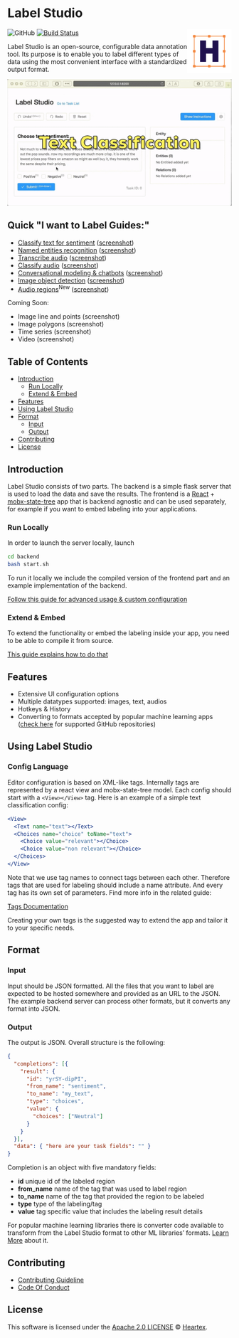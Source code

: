 # Label Studio

<img src="./images/logo.png" align="right" title="Label Studio by Heartex Labs" width="100" height="100">

![GitHub](https://img.shields.io/github/license/heartexlabs/label-studio?logo=heartex) [![Build Status](https://travis-ci.com/heartexlabs/label-studio.svg?branch=master)](https://travis-ci.com/heartexlabs/label-studio)

Label Studio is an open-source, configurable data annotation tool. Its purpose is to enable you to label different types of data using the most convenient interface with a standardized output format.

![Label Studio](./images/label-studio-examples.gif)

## Quick "I want to Label Guides:"

- [Classify text for sentiment](/examples/sentiment_analysis/START.md) ([screenshot](./images/screenshots/cts.png))
- [Named entities recognition](/examples/named_entity/START.md) ([screenshot](./images/screenshots/ner.png))
- [Transcribe audio](/examples/transcribe_audio/START.md) ([screenshot](./images/screenshots/audio-trans.png))
- [Classify audio](/examples/audio_classification/START.md) ([screenshot](./images/screenshots/audio-classify.png))
- [Conversational modeling & chatbots](/examples/chatbot_analysis/START.md) ([screenshot](./images/screenshots/chatbots.png))
- [Image object detection](/examples/image_bbox/START.md) ([screenshot](./images/screenshots/image-object.png))
- [Audio regions](/examples/audio_regions/START.md)<sup>New</sup> ([screenshot](./images/screenshots/audio-regions.png))

Coming Soon:

- Image line and points (screenshot)
- Image polygons (screenshot)
- Time series (screenshot)
- Video (screenshot)

## Table of Contents

- [Introduction](#introduction)
  - [Run Locally](#run-locally)
  - [Extend & Embed](#extend--embed)
- [Features](#features)
- [Using Label Studio](#using-label-studio)
- [Format](#format)
  - [Input](#input)
  - [Output](#output)
- [Contributing](#contributing)
- [License](#license)

## Introduction

Label Studio consists of two parts. The backend is a simple flask server that is used to load the data and save the results. The frontend is a [React](https://reactjs.org/) + [mobx-state-tree](https://github.com/mobxjs/mobx-state-tree) app that is backend agnostic and can be used separately, for example if you want to embed labeling into your applications.

### Run Locally

In order to launch the server locally, launch

```bash
cd backend
bash start.sh
```

To run it locally we include the compiled version of the frontend
part and an example implementation of the backend.

[Follow this guide for advanced usage & custom configuration](backend/README.md)

### Extend & Embed

To extend the functionality or embed the labeling inside your app, you need to be able to compile it from source.

[This guide explains how to do that](docs/Embed.md)

## Features

- Extensive UI configuration options
- Multiple datatypes supported: images, text, audios
- Hotkeys & History
- Converting to formats accepted by popular machine learning apps ([check here](/backend/converter/README.md) for supported GitHub repositories)

## Using Label Studio

### Config Language

Editor configuration is based on XML-like tags. Internally tags are represented by a react view and mobx-state-tree model. Each config should start with a `<View></View>` tag. Here is an example of a simple text classification config:

```jsx
<View>
  <Text name="text"></Text>
  <Choices name="choice" toName="text">
    <Choice value="relevant"></Choice>
    <Choice value="non relevant"></Choice>
  </Choices>
</View>
```

Note that we use tag names to connect tags between each other. Therefore tags that are used for labeling should include a name attribute. And every tag has its own set of parameters. Find more info in the related guide:

[Tags Documentation](/docs/Tags.md)

Creating your own tags is the suggested way to extend the app and tailor it to your specific needs.

## Format

### Input

Input should be JSON formatted. All the files that you want to label are expected to be hosted somewhere and provided as an URL to the JSON. The example backend server can process other formats, but it converts any format into JSON.

### Output

The output is JSON. Overall structure is the following:

```json
{
  "completions": [{
    "result": {
      "id": "yrSY-dipPI",
      "from_name": "sentiment",
      "to_name": "my_text",
      "type": "choices",
      "value": {
        "choices": ["Neutral"]
      }
    }
  }],
  "data": { "here are your task fields": "" }
}
```

Completion is an object with five mandatory fields:

- **id** unique id of the labeled region
- **from_name** name of the tag that was used to label region
- **to_name** name of the tag that provided the region to be labeled
- **type** type of the labeling/tag
- **value** tag specific value that includes the labeling result details

For popular machine learning libraries there is converter code available to transform from the Label Studio format to other ML libraries’ formats. [Learn More](/backend/converter/README.md) about it.

## Contributing

- [Contributing Guideline](/CONTRIBUTING.md)
- [Code Of Conduct](/CODE_OF_CONDUCT.md)

## License

This software is licensed under the [Apache 2.0 LICENSE](/LICENSE) © [Heartex](https://www.heartex.net/).
